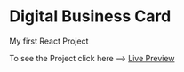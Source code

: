 # Digital Business Card

My first React Project

To see the Project click here --> [Live Preview](https://abdoxcode.github.io/Digital-Buisness-Card/)
